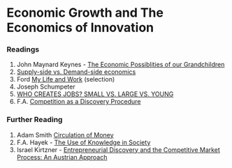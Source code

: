 # Economic Growth and The Economics of Innovation

### Readings


1. John Maynard Keynes - [The Economic Possiblities of our Grandchildren](https://assets.aspeninstitute.org/content/uploads/files/content/upload/Intro_Session1.pdf)
1. [Supply-side vs. Demand-side economics](https://ieet.org/index.php/IEET2/more/brin20100220)
1. Ford [My Life and Work](http://marketcurry.yolasite.com/resources/Henry%20Ford%20-%20My%20life%20and%20work%20(biography).pdf) (selection)
1. Joseph Schumpeter
1. [WHO CREATES JOBS? SMALL VS. LARGE VS. YOUNG](http://www.nber.org/papers/w16300.pdf)
1. F.A. [Competition as a Discovery Procedure](https://mises.org/system/tdf/qjae5_3_3.pdf?file=1&type=document)

### Further Reading

1. Adam Smith [Circulation of Money](http://www.econlib.org/library/Smith/smWN7.html)
1. F.A. Hayek - [The Use of Knowledge in Society](http://home.uchicago.edu/~vlima/courses/econ200/spring01/hayek.pdf)
1. Israel Kirtzner - [Entrepreneurial Discovery and the Competitive Market Process: An Austrian Approach](http://walkerd.people.cofc.edu/400/Sobel/1B-3.%20Kirzner%20-%20Entrepreneurial%20Discovery%20and%20the%20Competitive%20Market%20Process%20An%20Austrian%20Approach.pdf)
